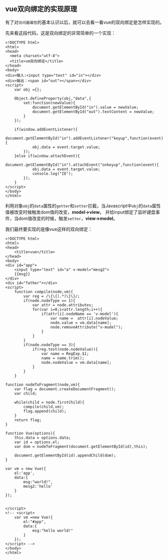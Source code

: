 ## vue双向绑定的实现原理

有了对`访问器属性`的基本认识以后，就可以去看一看vue的双向绑定是怎样实现的。

先来看这段代码，这是双向绑定的非常简单的一个实现：

    <!DOCTYPE html>
    <html>
    <head>
      <meta charset="utf-8">
      <title>vm双向绑定</title>
    </head>
    <body>
    <div>输入:<input type="text" id="in"></div>
    <div>输出：<span id="out"></span></div>
    <script>
        var obj ={};

        Object.defineProperty(obj,"data",{
            set:function(newValue){
                document.getElementById("in").value = newValue;
                document.getElementById("out").textContent = newValue;
            }
        });

        if(window.addEventListener){
            document.getElementById("in").addEventListener("keyup",function(event){
                obj.data = event.target.value;
            });
        }else if(window.attachEvent){
            document.getElementById("in").attachEvent("onkeyup",function(event){
                obj.data = event.target.value;
                console.log("IE");
            });
        }
    </script>
    </body>
    </html>

  利用对象`obj`的`data`属性的`getter`和`setter`拦截，当Javascript中`obj`的`data`属性值被改变时候触发dom值的改变，**model->view**。
  并给input绑定了监听键盘事件，当dom值改变的时候，触发`setter`，**view->model**。

   我们最终要实现的是像vue这样的双向绑定：


    <!DOCTYPE html>
    <html>
    <head>
        <title>vue</title>
    </head>
    <body>
    <div id="app">
        <input type="text" id="a" v-model="mesg2">
        {{msg}}
    </div>
    <div id="father"></div>
    <script>
        function compile(node,vm){
            var reg = /\{\{(.*)\}\}/;
            if(node.nodeType == 1){
                var attr = node.attributes;
                for(var i=0;i<attr.length;i++){
                    if(attr[i].nodeName == 'v-model'){
                        var name =  attr[i].nodeValue;
                        node.value = vm.data[name];
                        node.removeAttribute("v-model");
                    }
                }
            }
            if(node.nodeType == 3){
                if(reg.test(node.nodeValue)){
                    var name = RegExp.$1;
                    name = name.trim();
                    node.nodeValue = vm.data[name];
                }
            }
        }

	function nodeToFragment(node,vm){
		var flag = document.createDocumentFragment();
		var child;

		while(child = node.firstChild){
			compile(child,vm);
			flag.append(child);
		}
		return flag;
	}

	function Vue(options){
		this.data = options.data;
		var id = options.el;
		var dom = nodeToFragment(document.getElementById(id),this);

		document.getElementById(id).appendChild(dom);
	}

	var vm = new Vue({
		el:'app',
		data:{
			msg:"world!",
			mesg2:'hello'
		}
	});


    </script>
    <!-- <script>
        var vm =new Vue({
            el:"#app",
            data:{
                msg:"hello world!"
            }
        });
    </script> -->
    </body>
    </html>